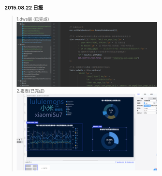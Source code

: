 ### 2015.08.22 日报
>1.dws层 (已完成)
![img.png](../imgs/0822_02.png)
> 2.报表(已完成)
![img.png](../imgs/0822_01.png)
